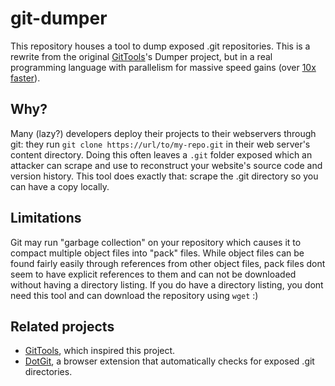 # git-dumper

This repository houses a tool to dump exposed .git repositories. This is a rewrite from the original [GitTools](https://github.com/internetwache/GitTools/)'s Dumper project, but in a real programming language with parallelism for massive speed gains (over [10x faster](https://asciinema.org/a/8Bz5jVhriCqxvNas87pjphHFN)).

## Why?
Many (lazy?) developers deploy their projects to their webservers through git: they run `git clone https://url/to/my-repo.git` in their web server's content directory. Doing this often leaves a `.git` folder exposed which an attacker can scrape and use to reconstruct your website's source code and version history. This tool does exactly that: scrape the .git directory so you can have a copy locally.

## Limitations
Git may run "garbage collection" on your repository which causes it to compact multiple object files into "pack" files. While object files can be found fairly easily through references from other object files, pack files dont seem to have explicit references to them and can not be downloaded without having a directory listing. If you do have a directory listing, you dont need this tool and can download the repository using `wget` :)

## Related projects
- [GitTools](https://github.com/internetwache/GitTools/), which inspired this project.
- [DotGit](https://github.com/davtur19/DotGit), a browser extension that automatically checks for exposed .git directories.
